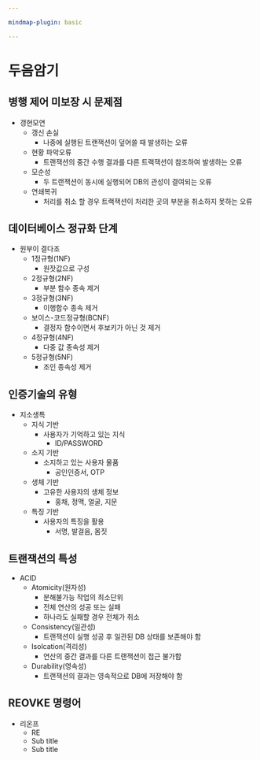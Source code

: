 ```yaml
---

mindmap-plugin: basic

---
```


# 두음암기

## 병행 제어 미보장 시 문제점
- 갱현모연
	- 갱신 손실
		- 나중에 실행된 트랜잭션이 덮어쓸 때 발생하는 오류
	- 현황 파악오류
		- 트랜잭션의 중간 수행 결과를 다른 트랙잭션이 참조하여 발생하는 오류
	- 모순성
		- 두 트랜잭션이 동시에 실행되어 DB의 관성이 결여되는 오류
	- 연쇄복귀
		- 처리를 취소 할 경우 트랙잭션이 처리한 곳의 부분을 취소하지 못하는 오류

## 데이터베이스 정규화 단계
- 원부이 결다조
	- 1정규형(1NF)
		- 원잣값으로 구성
	- 2정규형(2NF)
		- 부분 함수 종속 제거
	- 3정규형(3NF)
		- 이행함수 종속 제거
	- 보이스-코드정규형(BCNF)
		- 결정자 함수이면서 후보키가 아닌 것 제거
	- 4정규형(4NF)
		- 다중 값 종속성 제거
	- 5정규형(5NF)
		- 조인 종속성 제거

## 인증기술의 유형
- 지소생특
	- 지식 기반
		- 사용자가 기억하고 있는 지식
			- ID/PASSWORD
	- 소지 기반
		- 소지하고 있는 사용자 물품
			- 공인인증서, OTP
	- 생체 기반
		- 고유한 사용자의 생체 정보
			- 홍채, 정맥, 얼굴, 지문
	- 특징 기반
		- 사용자의 특징을 활용
			- 서명, 발걸음, 몸짓

## 트랜잭션의 특성
- ACID
	- Atomicity(원자성)
		- 분해불가능 작업의 최소단위
		- 전체 연산의 성공 또는 실패
		- 하나라도 실패할 경우 전체가 취소
	- Consistency(일관성)
		- 트랜잭션이 실행 성공 후 일관된 DB 상태를 보존해야 함
	- Isolcation(격리성)
		- 연산의 중간 결과를 다른 트랜잭션이 접근 불가함
	- Durability(영속성)
		- 트랜잭션의 결과는 영속적으로 DB에 저장해야 함

## REOVKE 명령어
- 리온프
	- RE
	- Sub title
	- Sub title